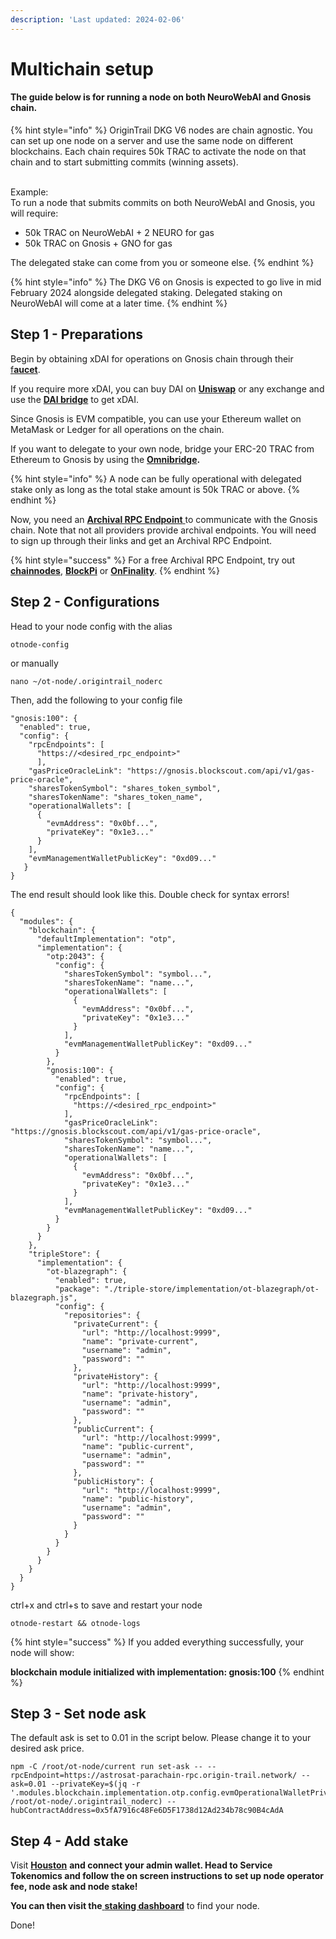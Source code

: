 ```yaml
---
description: 'Last updated: 2024-02-06'
---
```


# Multichain setup

#### The guide below is for running a node on both NeuroWebAI and Gnosis chain.&#x20;

{% hint style="info" %}
OriginTrail DKG V6 nodes are chain agnostic. You can set up one node on a server and use the same node on different blockchains. Each chain requires 50k TRAC to activate the node on that chain and to start submitting commits (winning assets).&#x20;

\
Example:\
To run a node that submits commits on both NeuroWebAI and Gnosis, you will require:

* 50k TRAC on NeuroWebAI + 2 NEURO for gas
* 50k TRAC on Gnosis + GNO for gas

The delegated stake can come from you or someone else.
{% endhint %}

{% hint style="info" %}
The DKG V6 on Gnosis is expected to go live in mid February 2024 alongside delegated staking. Delegated staking on NeuroWebAI will come at a later time.&#x20;
{% endhint %}

## Step 1 - Preparations

Begin by obtaining xDAI for operations on Gnosis chain through their [f**aucet**](https://www.gnosisfaucet.com/).&#x20;

If you require more xDAI, you can buy DAI on [**Uniswap**](https://app.uniswap.org/swap) or any exchange and use the [**DAI bridge**](https://bridge.gnosischain.com/) to get xDAI.&#x20;

Since Gnosis is EVM compatible, you can use your Ethereum wallet on MetaMask or Ledger for all operations on the chain.&#x20;

If you want to delegate to your own node, bridge your ERC-20 TRAC from Ethereum to Gnosis by using the [**Omnibridge**](https://omnibridge.gnosischain.com/bridge)**.**

{% hint style="info" %}
A node can be fully operational with delegated stake only as long as the total stake amount is 50k TRAC or above.
{% endhint %}

Now, you need an [**Archival RPC Endpoint** ](https://docs.gnosischain.com/tools/rpc/)to communicate with the Gnosis chain. Note that not all providers provide archival endpoints. You will need to sign up through their links and get an Archival RPC Endpoint.&#x20;

{% hint style="success" %}
For a free Archival RPC Endpoint, try out [**chainnodes**](https://app.chainnodes.org/), [**BlockPi**](https://dashboard.blockpi.io/) or [**OnFinality**](https://app.onfinality.io/).
{% endhint %}

## Step 2 - Configurations

Head to your node config with the alias

```
otnode-config
```

or manually

```
nano ~/ot-node/.origintrail_noderc
```

Then, add the following to your config file

```
"gnosis:100": {
  "enabled": true,
  "config": {
    "rpcEndpoints": [
      "https://<desired_rpc_endpoint>"
      ],
    "gasPriceOracleLink": "https://gnosis.blockscout.com/api/v1/gas-price-oracle",
    "sharesTokenSymbol": "shares_token_symbol",
    "sharesTokenName": "shares_token_name",
    "operationalWallets": [
      {
        "evmAddress": "0x0bf...",
        "privateKey": "0x1e3..."
      }
    ],
    "evmManagementWalletPublicKey": "0xd09..."
   }
}
```

The end result should look like this. Double check for syntax errors!

```
{
  "modules": {
    "blockchain": {
      "defaultImplementation": "otp",
      "implementation": {
        "otp:2043": {
          "config": {
            "sharesTokenSymbol": "symbol...",
            "sharesTokenName": "name...",
            "operationalWallets": [
              {
                "evmAddress": "0x0bf...",
                "privateKey": "0x1e3..."
              }
            ],
            "evmManagementWalletPublicKey": "0xd09..."
          }
        },
        "gnosis:100": {
          "enabled": true,
          "config": {
            "rpcEndpoints": [
              "https://<desired_rpc_endpoint>"
            ],
            "gasPriceOracleLink": "https://gnosis.blockscout.com/api/v1/gas-price-oracle",
            "sharesTokenSymbol": "symbol...",
            "sharesTokenName": "name...",
            "operationalWallets": [
              {
                "evmAddress": "0x0bf...",
                "privateKey": "0x1e3..."
              }
            ],
            "evmManagementWalletPublicKey": "0xd09..."
          }
        }
      }
    },
    "tripleStore": {
      "implementation": {
        "ot-blazegraph": {
          "enabled": true,
          "package": "./triple-store/implementation/ot-blazegraph/ot-blazegraph.js",
          "config": {
            "repositories": {
              "privateCurrent": {
                "url": "http://localhost:9999",
                "name": "private-current",
                "username": "admin",
                "password": ""
              },
              "privateHistory": {
                "url": "http://localhost:9999",
                "name": "private-history",
                "username": "admin",
                "password": ""
              },
              "publicCurrent": {
                "url": "http://localhost:9999",
                "name": "public-current",
                "username": "admin",
                "password": ""
              },
              "publicHistory": {
                "url": "http://localhost:9999",
                "name": "public-history",
                "username": "admin",
                "password": ""
              }
            }
          }
        }
      }
    }
  }
}
```

ctrl+x and ctrl+s to save and restart your node

```
otnode-restart && otnode-logs
```

{% hint style="success" %}
If you added everything successfully, your node will show:

**blockchain module initialized with implementation: gnosis:100**
{% endhint %}

## Step 3 - Set node ask

The default ask is set to 0.01 in the script below. Please change it to your desired ask price.&#x20;

```
npm -C /root/ot-node/current run set-ask -- --rpcEndpoint=https://astrosat-parachain-rpc.origin-trail.network/ --ask=0.01 --privateKey=$(jq -r '.modules.blockchain.implementation.otp.config.evmOperationalWalletPrivateKey' /root/ot-node/.origintrail_noderc) --hubContractAddress=0x5fA7916c48Fe6D5F1738d12Ad234b78c90B4cAdA
```

## Step 4 - Add stake

Visit [**Houston**](https://houston.origintrail.io/login) **and connect your admin wallet. Head to Service Tokenomics and follow the on screen instructions to set up node operator fee, node ask and node stake!**

**You can then visit the**[ **staking dashboard**](https://dkg.origintrail.io/staking) to find your node.

Done!

